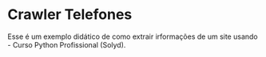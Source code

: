 # Crawler Telefones

Esse é um exemplo didático de como extrair irformações de um site usando - Curso Python Profissional (Solyd).
